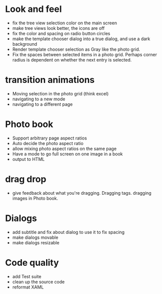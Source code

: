 ﻿# Look and feel 
* fix the tree view selection color on the main screen  
* make tree views look better, the icons are off  
* fix the color and spacing on radio button circles
* make the template chooser dialog into a true dialog, and use a dark background
* Render  template chooser selection as Gray like the photo grid.
* Fix the spaces between selected items in a photo grid. Perhaps corner radius is dependent on whether the next entry is selected. 

# transition animations
* Moving selection in the photo grid (think excel) 
* navigating to a new mode  
* navigating to a different page 

# Photo book 
* Support arbitrary page aspect ratios 
* Auto decide the photo aspect ratio 
* allow mixing photo aspect ratios on the same page 
* Have a mode to go full screen on one image in a book 
* output to HTML 

# drag drop 
* give feedback about what you're dragging. Dragging tags. dragging images in Photo book. 

# Dialogs
* add subtitle and fix about dialog to use it to fix spacing 
* make dialogs movable 
* make dialogs resizable 

# Code quality
* add Test suite
* clean up the source code
* reformat XAML

